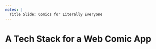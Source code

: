 ```yaml
---
notes: |
  Title Slide: Comics for Literally Everyone
---
```


<div class="clearfix">
  <div class="block block--xtra-long block--full-height fs-small ember covered--bg">
    <span role="img" aria-label=""EmberJS Logo featuring a cute cartoon hamster wearing glasses."></span>
    <h1 class="fs-large top bubble tall fragment fade-up">A Tech Stack for a Web Comic App</h1>
  </div>
</div>

<!-- .slide: data-transition="fade-in" -->
